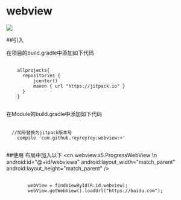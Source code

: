 # webview

[![](https://jitpack.io/v/reyreyrey/webview.svg)](https://jitpack.io/#reyreyrey/webview)
</br>

##引入
<p>在项目的build.gradle中添加如下代码</p>
<pre>
  <code>
    allprojects{
      repositories {
          jcenter()
          maven { url "https://jitpack.io" }
      }
    }
  </code>
</pre>

<p>在Module的build.gradle中添加如下代码</p>
<pre>
  <code>
  //加号替换为jitpack版本号
    compile 'com.github.reyreyrey:webview:+'
  </code>
</pre>

##使用
布局中加入以下
<cn.webview.x5.ProgressWebView \n
        android:id="@+id/webviewa"
        android:layout_width="match_parent"
        android:layout_height="match_parent" />
<pre>
  <code>
        webView = findViewById(R.id.webview);
        webView.getWebView().loadUrl("https://baidu.com");
  </code>
</pre>
